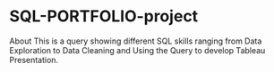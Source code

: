# SQL-PORTFOLIO-project
About This is a query showing different SQL skills ranging from Data Exploration to Data Cleaning and Using the Query to develop Tableau Presentation.
